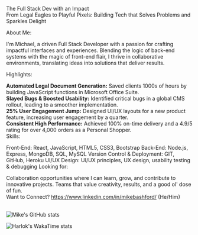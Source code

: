 The Full Stack Dev with an Impact<br>
From Legal Eagles to Playful Pixels: Building Tech that Solves Problems and Sparkles Delight

About Me:

I'm Michael, a driven Full Stack Developer with a passion for crafting impactful interfaces and experiences. Blending the logic of back-end systems with the magic of front-end flair, I thrive in collaborative environments, translating ideas into solutions that deliver results.

Highlights:

**Automated Legal Document Generation:** Saved clients 1000s of hours by building JavaScript functions in Microsoft Office Suite.<br>
**Slayed Bugs & Boosted Usability:** Identified critical bugs in a global CMS rollout, leading to a smoother implementation.<br>
**25% User Engagement Jump:** Designed UI/UX layouts for a new product feature, increasing user engagement by a quarter.<br>
**Consistent High Performance:** Achieved 100% on-time delivery and a 4.9/5 rating for over 4,000 orders as a Personal Shopper.<br>
Skills:

Front-End: React, JavaScript, HTML5, CSS3, Bootstrap
Back-End: Node.js, Express, MongoDB, SQL, MySQL
Version Control & Deployment: GIT, GitHub, Heroku
UI/UX Design: UI/UX principles, UX design, usability testing & debugging
Looking for:

Collaboration opportunities where I can learn, grow, and contribute to innovative projects.
Teams that value creativity, results, and a good ol' dose of fun.
<br>
Want to Connect? https://www.linkedin.com/in/mikebashford/ (He/Him)<br>
<br>

![Mike's GitHub stats](https://github-readme-stats.vercel.app/api?username=mikebashford&theme=dark&show_icons=true)

![Harlok's WakaTime stats](https://github-readme-stats.vercel.app/api/wakatime?username=018d90d9-f665-4c7b-bbd2-61d074d5e2ee)

